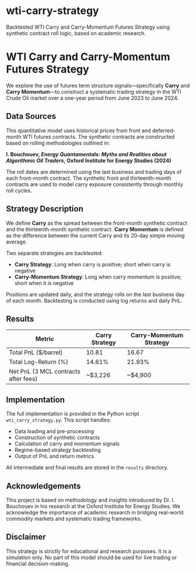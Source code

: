 # wti-carry-strategy
Backtested WTI Carry and Carry-Momentum Futures Strategy using synthetic contract roll logic, based on academic research.

# WTI Carry and Carry-Momentum Futures Strategy

We explore the use of futures term structure signals—specifically **Carry** and **Carry Momentum**—to construct a systematic trading strategy in the WTI Crude Oil market over a one-year period from June 2023 to June 2024.

## Data Sources

This quantitative model uses historical prices from front and deferred-month WTI futures contracts. The synthetic contracts are constructed based on rolling methodologies outlined in:

**I. Bouchouev, _Energy Quantamentals: Myths and Realities about Algorithmic Oil Traders_, Oxford Institute for Energy Studies (2024)**

The roll dates are determined using the last business and trading days of each front-month contract. The synthetic front and thirteenth-month contracts are used to model carry exposure consistently through monthly roll cycles.

## Strategy Description

We define **Carry** as the spread between the front-month synthetic contract and the thirteenth-month synthetic contract. **Carry Momentum** is defined as the difference between the current Carry and its 20-day simple moving average.

Two separate strategies are backtested:
- **Carry Strategy**: Long when carry is positive; short when carry is negative
- **Carry-Momentum Strategy**: Long when carry momentum is positive; short when it is negative

Positions are updated daily, and the strategy rolls on the last business day of each month. Backtesting is conducted using log returns and daily PnL.

## Results

| Metric                              | Carry Strategy     | Carry-Momentum Strategy |
|-------------------------------------|---------------------|--------------------------|
| Total PnL ($/barrel)               | 10.81               | 16.67                    |
| Total Log-Return (%)               | 14.61%              | 21.93%                   |
| Net PnL (3 MCL contracts after fees) | ~$3,226             | ~$4,900                  |

## Implementation

The full implementation is provided in the Python script `wti_carry_strategy.py`. This script handles:
- Data loading and pre-processing
- Construction of synthetic contracts
- Calculation of carry and momentum signals
- Regime-based strategy backtesting
- Output of PnL and return metrics

All intermediate and final results are stored in the `results` directory.

## Acknowledgements

This project is based on methodology and insights introduced by Dr. I. Bouchouev in his research at the Oxford Institute for Energy Studies. We acknowledge the importance of academic research in bridging real-world commodity markets and systematic trading frameworks.

## Disclaimer

This strategy is strictly for educational and research purposes. It is a simulation only. No part of this model should be used for live trading or financial decision-making.

